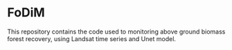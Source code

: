 # FoDiM
This repository contains the code used to monitoring above ground biomass forest recovery, using Landsat time series and Unet model.
